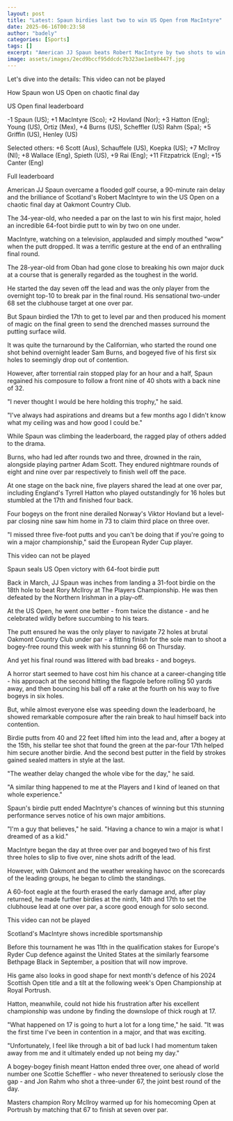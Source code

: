 ```yaml
---
layout: post
title: "Latest: Spaun birdies last two to win US Open from MacIntyre"
date: 2025-06-16T00:23:58
author: "badely"
categories: [Sports]
tags: []
excerpt: "American JJ Spaun beats Robert MacIntyre by two shots to win his first major title on a chaotic final day at the US Open."
image: assets/images/2ecd9bccf95ddcdc7b323ae1ae8b447f.jpg
---
```


Let's dive into the details: This video can not be played

How Spaun won US Open on chaotic final day

US Open final leaderboard

-1 Spaun (US); +1 MacIntyre (Sco); +2 Hovland (Nor); +3 Hatton (Eng); Young (US), Ortiz (Mex), +4 Burns (US), Scheffler (US) Rahm (Spa); +5 Griffin (US), Henley (US)

Selected others: +6 Scott (Aus), Schauffele (US), Koepka (US); +7 McIlroy (NI); +8 Wallace (Eng), Spieth (US), +9 Rai (Eng); +11 Fitzpatrick (Eng); +15 Canter (Eng)

Full leaderboard

American JJ Spaun overcame a flooded golf course, a 90-minute rain delay and the brilliance of Scotland's Robert MacIntyre to win the US Open on a chaotic final day at Oakmont Country Club.

The 34-year-old, who needed a par on the last to win his first major, holed an incredible 64-foot birdie putt to win by two on one under.

MacIntyre, watching on a television, applauded and simply mouthed "wow" when the putt dropped. It was a terrific gesture at the end of an enthralling final round.

The 28-year-old from Oban had gone close to breaking his own major duck at a course that is generally regarded as the toughest in the world.

He started the day seven off the lead and was the only player from the overnight top-10 to break par in the final round. His sensational two-under 68 set the clubhouse target at one over par.

But Spaun birdied the 17th to get to level par and then produced his moment of magic on the final green to send the drenched masses surround the putting surface wild.

It was quite the turnaround by the Californian, who started the round one shot behind overnight leader Sam Burns, and bogeyed five of his first six holes to seemingly drop out of contention.

However, after torrential rain stopped play for an hour and a half, Spaun regained his composure to follow a front nine of 40 shots with a back nine of 32.

"I never thought I would be here holding this trophy," he said. 

"I've always had aspirations and dreams but a few months ago I didn't know what my ceiling was and how good I could be."

While Spaun was climbing the leaderboard, the ragged play of others added to the drama.

Burns, who had led after rounds two and three, drowned in the rain, alongside playing partner Adam Scott. They endured nightmare rounds of eight and nine over par respectively to finish well off the pace.

At one stage on the back nine, five players shared the lead at one over par, including England's Tyrrell Hatton who played outstandingly for 16 holes but stumbled at the 17th and finished four back.

Four bogeys on the front nine derailed Norway's Viktor Hovland but a level-par closing nine saw him home in 73 to claim third place on three over.

"I missed three five-foot putts and you can't be doing that if you're going to win a major championship," said the European Ryder Cup player.

This video can not be played

Spaun seals US Open victory with 64-foot birdie putt

Back in March, JJ Spaun was inches from landing a 31-foot birdie on the 18th hole to beat Rory McIlroy at The Players Championship. He was then defeated by the Northern Irishman in a play-off.

At the US Open, he went one better - from twice the distance - and he celebrated wildly before succumbing to his tears.

The putt ensured he was the only player to navigate 72 holes at brutal Oakmont Country Club under par - a fitting finish for the sole man to shoot a bogey-free round this week with his stunning 66 on Thursday.

And yet his final round was littered with bad breaks - and bogeys.

A horror start seemed to have cost him his chance at a career-changing title - his approach at the second hitting the flagpole before rolling 50 yards away, and then bouncing his ball off a rake at the fourth on his way to five bogeys in six holes.

But, while almost everyone else was speeding down the leaderboard, he showed remarkable composure after the rain break to haul himself back into contention.

Birdie putts from 40 and 22 feet lifted him into the lead and, after a bogey at the 15th, his stellar tee shot that found the green at the par-four 17th helped him secure another birdie. And the second best putter in the field by strokes gained sealed matters in style at the last.

"The weather delay changed the whole vibe for the day," he said. 

"A similar thing happened to me at the Players and I kind of leaned on that whole experience."

Spaun's birdie putt ended MacIntyre's chances of winning but this stunning performance serves notice of his own major ambitions.

"I'm a guy that believes," he said. "Having a chance to win a major is what I dreamed of as a kid."

MacIntyre began the day at three over par and bogeyed two of his first three holes to slip to five over, nine shots adrift of the lead.

However, with Oakmont and the weather wreaking havoc on the scorecards of the leading groups, he began to climb the standings.

A 60-foot eagle at the fourth erased the early damage and, after play returned, he made further birdies at the ninth, 14th and 17th to set the clubhouse lead at one over par, a score good enough for solo second.

This video can not be played

Scotland's MacIntyre shows incredible sportsmanship

Before this tournament he was 11th in the qualification stakes for Europe's Ryder Cup defence against the United States at the similarly fearsome Bethpage Black in September, a position that will now improve.

His game also looks in good shape for next month's defence of his 2024 Scottish Open title and a tilt at the following week's Open Championship at Royal Portrush.

Hatton, meanwhile, could not hide his frustration after his excellent championship was undone by finding the downslope of thick rough at 17.

"What happened on 17 is going to hurt a lot for a long time," he said. "It was the first time I've been in contention in a major, and that was exciting.

"Unfortunately, I feel like through a bit of bad luck I had momentum taken away from me and it ultimately ended up not being my day."

A bogey-bogey finish meant Hatton ended three over, one ahead of world number one Scottie Scheffler - who never threatened to seriously close the gap - and Jon Rahm who shot a three-under 67, the joint best round of the day.

Masters champion Rory McIlroy warmed up for his homecoming Open at Portrush by matching that 67 to finish at seven over par.

